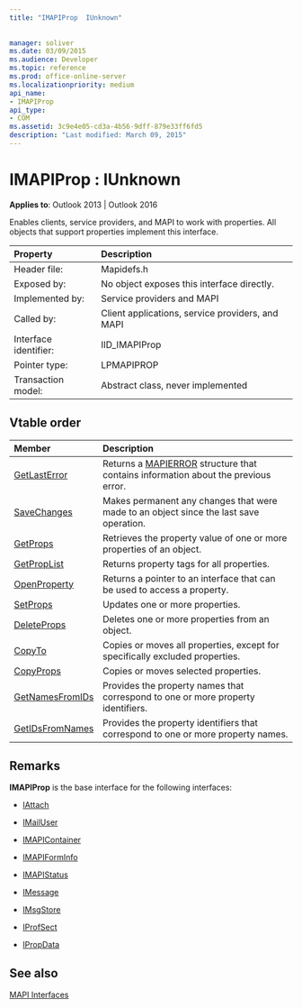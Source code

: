 ```yaml
---
title: "IMAPIProp  IUnknown"
 
 
manager: soliver
ms.date: 03/09/2015
ms.audience: Developer
ms.topic: reference
ms.prod: office-online-server
ms.localizationpriority: medium
api_name:
- IMAPIProp
api_type:
- COM
ms.assetid: 3c9e4e05-cd3a-4b56-9dff-879e33ff6fd5
description: "Last modified: March 09, 2015"
---
```


# IMAPIProp : IUnknown

  
  
**Applies to**: Outlook 2013 | Outlook 2016 
  
Enables clients, service providers, and MAPI to work with properties. All objects that support properties implement this interface.
  
|Property|Description|
|:-----|:-----|
|Header file:  <br/> |Mapidefs.h  <br/> |
|Exposed by:  <br/> |No object exposes this interface directly. |
|Implemented by:  <br/> |Service providers and MAPI  <br/> |
|Called by:  <br/> |Client applications, service providers, and MAPI  <br/> |
|Interface identifier:  <br/> |IID_IMAPIProp  <br/> |
|Pointer type:  <br/> |LPMAPIPROP  <br/> |
|Transaction model:  <br/> |Abstract class, never implemented  <br/> |
   
## Vtable order

|Member|Description|
|:-----|:-----|
|[GetLastError](imapiprop-getlasterror.md) <br/> |Returns a [MAPIERROR](mapierror.md) structure that contains information about the previous error. |
|[SaveChanges](imapiprop-savechanges.md) <br/> |Makes permanent any changes that were made to an object since the last save operation. |
|[GetProps](imapiprop-getprops.md) <br/> |Retrieves the property value of one or more properties of an object. |
|[GetPropList](imapiprop-getproplist.md) <br/> |Returns property tags for all properties. |
|[OpenProperty](imapiprop-openproperty.md) <br/> |Returns a pointer to an interface that can be used to access a property. |
|[SetProps](imapiprop-setprops.md) <br/> |Updates one or more properties. |
|[DeleteProps](imapiprop-deleteprops.md) <br/> |Deletes one or more properties from an object. |
|[CopyTo](imapiprop-copyto.md) <br/> |Copies or moves all properties, except for specifically excluded properties. |
|[CopyProps](imapiprop-copyprops.md) <br/> |Copies or moves selected properties. |
|[GetNamesFromIDs](imapiprop-getnamesfromids.md) <br/> |Provides the property names that correspond to one or more property identifiers. |
|[GetIDsFromNames](imapiprop-getidsfromnames.md) <br/> |Provides the property identifiers that correspond to one or more property names. |
   
## Remarks

 **IMAPIProp** is the base interface for the following interfaces: 
  
- [IAttach](iattachimapiprop.md)
    
- [IMailUser](imailuserimapiprop.md)
    
- [IMAPIContainer](imapicontainerimapiprop.md)
    
- [IMAPIFormInfo](imapiforminfoimapiprop.md)
    
- [IMAPIStatus](imapistatusimapiprop.md)
    
- [IMessage](imessageimapiprop.md)
    
- [IMsgStore](imsgstoreimapiprop.md)
    
- [IProfSect](iprofsectimapiprop.md)
    
- [IPropData](ipropdataimapiprop.md)
    
## See also



[MAPI Interfaces](mapi-interfaces.md)

